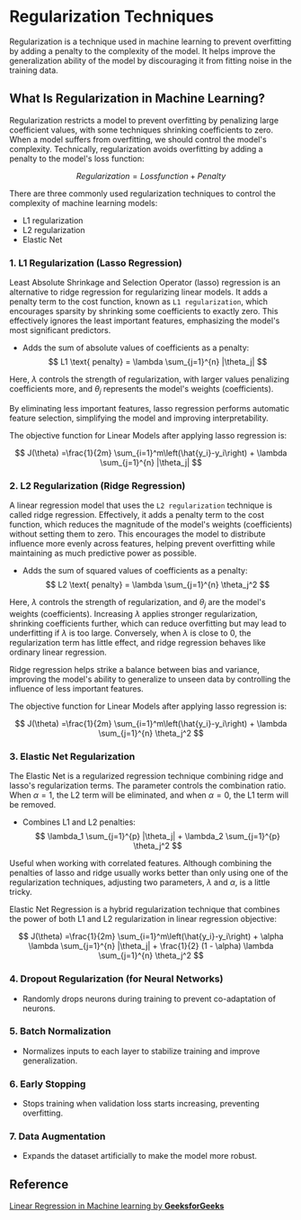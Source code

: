 # Regularization Techniques

Regularization is a technique used in machine learning to prevent overfitting by adding a penalty to the complexity of the model. It helps improve the generalization ability of the model by discouraging it from fitting noise in the training data.

## **What Is Regularization in Machine Learning?**

Regularization restricts a model to prevent overfitting by penalizing large coefficient values, with some techniques shrinking coefficients to zero. When a model suffers from overfitting, we should control the model's complexity. Technically, regularization avoids overfitting by adding a penalty to the model's loss function:

  $$
  Regularization = Loss function + Penalty
  $$

There are three commonly used regularization techniques to control the complexity of machine learning models:
- L1 regularization
- L2 regularization
- Elastic Net

### **1. L1 Regularization (Lasso Regression)**

Least Absolute Shrinkage and Selection Operator (lasso) regression is an alternative to ridge regression for regularizing linear models. It adds a penalty term to the cost function, known as `L1 regularization`, which encourages sparsity by shrinking some coefficients to exactly zero. This effectively ignores the least important features, emphasizing the model's most significant predictors.

- Adds the sum of absolute values of coefficients as a penalty:  
  $$
  L1 \text{ penalty} = \lambda \sum_{j=1}^{n} |\theta_j|
  $$

Here, $\lambda$ controls the strength of regularization, with larger values penalizing coefficients more, and $\theta_j$ represents the model's weights (coefficients).

By eliminating less important features, lasso regression performs automatic feature selection, simplifying the model and improving interpretability.

The objective function for Linear Models after applying lasso regression is:

$$
J(\theta) =\frac{1}{2m} \sum_{i=1}^m\left(\hat{y_i}-y_i\right) + \lambda \sum_{j=1}^{n} |\theta_j|
$$

### **2. L2 Regularization (Ridge Regression)**

A linear regression model that uses the `L2 regularization` technique is called ridge regression. Effectively, it adds a penalty term to the cost function, which reduces the magnitude of the model's weights (coefficients) without setting them to zero. This encourages the model to distribute influence more evenly across features, helping prevent overfitting while maintaining as much predictive power as possible.

- Adds the sum of squared values of coefficients as a penalty:  
  $$
  L2 \text{ penalty} = \lambda \sum_{j=1}^{n} \theta_j^2
  $$

Here, $\lambda$ controls the strength of regularization, and $\theta_j$ are the model's weights (coefficients). Increasing $\lambda$ applies stronger regularization, shrinking coefficients further, which can reduce overfitting but may lead to underfitting if $\lambda$ is too large. Conversely, when $\lambda$ is close to 0, the regularization term has little effect, and ridge regression behaves like ordinary linear regression.

Ridge regression helps strike a balance between bias and variance, improving the model's ability to generalize to unseen data by controlling the influence of less important features.

The objective function for Linear Models after applying lasso regression is:

$$
J(\theta) =\frac{1}{2m} \sum_{i=1}^m\left(\hat{y_i}-y_i\right) + \lambda \sum_{j=1}^{n} \theta_j^2
$$

### **3. Elastic Net Regularization**

The Elastic Net is a regularized regression technique combining ridge and lasso's regularization terms. The 
 parameter controls the combination ratio. When $\alpha = 1$, the L2 term will be eliminated, and when $\alpha = 0$, the L1 term will be removed.

- Combines L1 and L2 penalties:  
  $$
  \lambda_1 \sum_{j=1}^{p} |\theta_j| + \lambda_2 \sum_{j=1}^{p} \theta_j^2
  $$

Useful when working with correlated features. Although combining the penalties of lasso and ridge usually works better than only using one of the regularization techniques, adjusting two parameters, $\lambda$ and $\alpha$, is a little tricky.

Elastic Net Regression is a hybrid regularization technique that combines the power of both L1 and L2 regularization in linear regression objective:

$$
J(\theta) =\frac{1}{2m} \sum_{i=1}^m\left(\hat{y_i}-y_i\right) + \alpha \lambda \sum_{j=1}^{n} |\theta_j| + \frac{1}{2} (1 - \alpha) \lambda \sum_{j=1}^{n} \theta_j^2
$$

### **4. Dropout Regularization (for Neural Networks)**
- Randomly drops neurons during training to prevent co-adaptation of neurons.

### **5. Batch Normalization**
- Normalizes inputs to each layer to stabilize training and improve generalization.

### **6. Early Stopping**
- Stops training when validation loss starts increasing, preventing overfitting.

### **7. Data Augmentation**
- Expands the dataset artificially to make the model more robust.


## Reference

[Linear Regression in Machine learning by **GeeksforGeeks**](https://www.geeksforgeeks.org/ml-linear-regression/)